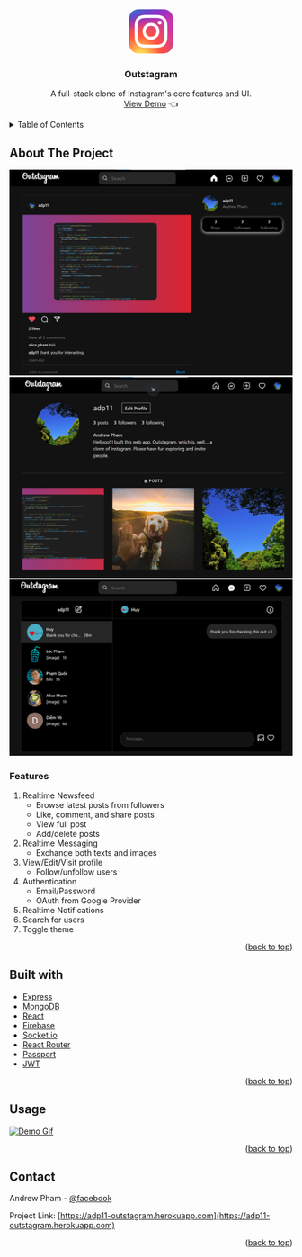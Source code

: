 <div id="top"></div>

<!-- PROJECT LOGO -->
<br />
<div align="center">
  <img src="./client/public/images/logo.png" alt="Logo" width="80" height="80">
  <h3 align="center">Outstagram</h3>
  <p align="center">
    A full-stack clone of Instagram's core features and UI.
    <br />
    <a href="https://adp11-outstagram.herokuapp.com">View Demo</a> 👈
  </p>
</div>

<!-- TABLE OF CONTENTS -->
<details>
  <summary>Table of Contents</summary>
  <ol>
    <li>
      <a href="#about-the-project">About The Project</a>
    <li><a href="#usage">Usage</a></li>
    <li><a href="#contact">Contact</a></li>
  </ol>
</details>

<!-- ABOUT THE PROJECT -->

## About The Project

[![Demo Picture 1][product-screenshot1]](https://adp11-outstagram.herokuapp.com)
[![Demo Picture 2][product-screenshot2]](https://adp11-outstagram.herokuapp.com)
[![Demo Picture 3][product-screenshot3]](https://adp11-outstagram.herokuapp.com)

### Features

1. Realtime Newsfeed
   - Browse latest posts from followers
   - Like, comment, and share posts
   - View full post
   - Add/delete posts
2. Realtime Messaging
   - Exchange both texts and images
3. View/Edit/Visit profile
   - Follow/unfollow users
4. Authentication
   - Email/Password
   - OAuth from Google Provider
5. Realtime Notifications
6. Search for users
7. Toggle theme

<p align="right">(<a href="#top">back to top</a>)</p>

<!-- BUILT WITH EXAMPLES -->

## Built with

- [Express](https://expressjs.com/)
- [MongoDB](https://www.mongodb.com/)
- [React](https://reactjs.org/)
- [Firebase](https://firebase.google.com/)
- [Socket.io](https://socket.io/)
- [React Router](https://reactrouter.com/)
- [Passport](https://www.passportjs.org/)
- [JWT](https://jwt.io/)

<p align="right">(<a href="#top">back to top</a>)</p>

<!-- USAGE EXAMPLES -->

## Usage

[![Demo Gif][product-demo]](https://adp11-outstagram.herokuapp.com)

<p align="right">(<a href="#top">back to top</a>)</p>

<!-- CONTACT -->

## Contact

Andrew Pham - [@facebook](https://www.facebook.com/profile.php?id=100008330377004)

Project Link: [https://adp11-outstagram.herokuapp.com](https://adp11-outstagram.herokuapp.com)

<p align="right">(<a href="#top">back to top</a>)</p>

<!-- MARKDOWN LINKS & IMAGES -->
<!-- https://www.markdownguide.org/basic-syntax/#reference-style-links -->

[product-screenshot1]: ./client/public/images/demo1.png
[product-screenshot2]: ./client/public/images/demo2.png
[product-screenshot3]: ./client/public/images/demo3.png
[product-demo]: ./client/public/images/outstagram.gif
